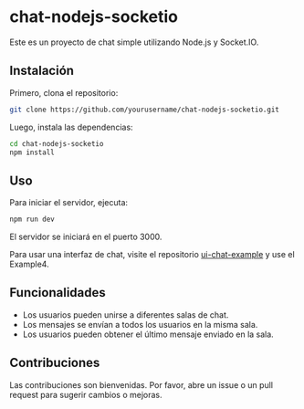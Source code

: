 # chat-nodejs-socketio

Este es un proyecto de chat simple utilizando Node.js y Socket.IO.

## Instalación

Primero, clona el repositorio:

```sh
git clone https://github.com/yourusername/chat-nodejs-socketio.git
```

Luego, instala las dependencias:

```sh
cd chat-nodejs-socketio
npm install
```

## Uso

Para iniciar el servidor, ejecuta:

```sh
npm run dev
```

El servidor se iniciará en el puerto 3000.

Para usar una interfaz de chat, visite el repositorio [ui-chat-example]('https://github.com/Pep3M/ui-chat-example') y use el Example4.

## Funcionalidades

* Los usuarios pueden unirse a diferentes salas de chat.
* Los mensajes se envían a todos los usuarios en la misma sala.
* Los usuarios pueden obtener el último mensaje enviado en la sala.

## Contribuciones

Las contribuciones son bienvenidas. Por favor, abre un issue o un pull request para sugerir cambios o mejoras.
